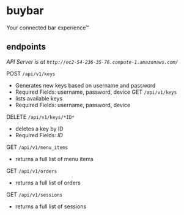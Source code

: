 # buybar
Your connected bar experience™

## endpoints

_API Server is at `http://ec2-54-236-35-76.compute-1.amazonaws.com/`_

POST `/api/v1/keys`
- Generates new keys based on username and password
- Required Fields: username, password, device
GET `/api/v1/keys`
- lists available keys
- Required Fields: username, password, device

DELETE `/api/v1/keys/*ID*`
- deletes a key by ID
- Required Fields: *ID*

GET `/api/v1/menu_items`
- returns a full list of menu items

GET `/api/v1/orders`
- returns a full list of orders

GET `/api/v1/sessions`
- returns a full list of sessions



